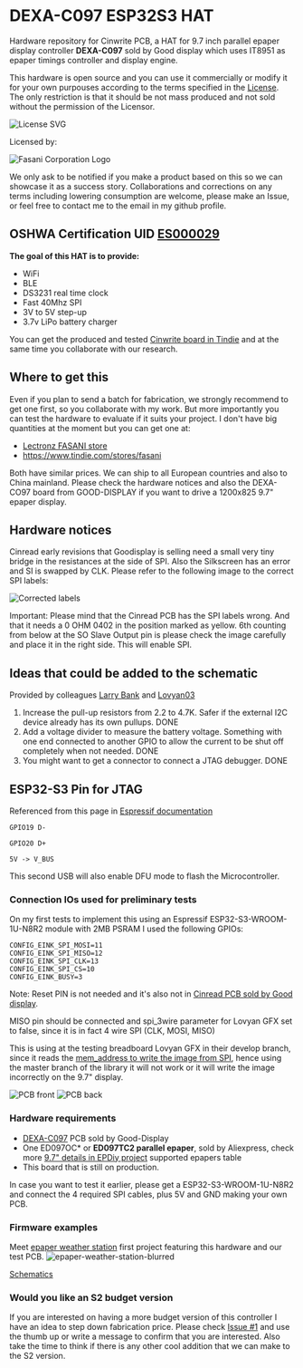 # DEXA-C097 ESP32S3 HAT

Hardware repository for Cinwrite PCB, a HAT for 9.7 inch parallel epaper display controller **DEXA-C097** sold by Good display which uses IT8951 as epaper timings controller and display engine.

This hardware is open source and you can use it commercially or modify it for your own purpouses according to the terms specified in the [License](https://github.com/martinberlin/H-cinread-it8951/blob/main/LICENSE). The only restriction is that it should be not mass produced and not sold without the permission of the Licensor.

![License SVG](/Schematic/oshw_license.svg)

Licensed by:

![Fasani Corporation Logo](/Schematic/Fasani_logo.png)

We only ask to be notified if you make a product based on this so we can showcase it as a success story. Collaborations and corrections on any terms including lowering consumption are welcome, please make an Issue, or feel free to contact me to the email in my github profile.

## OSHWA Certification UID [ES000029](https://certification.oshwa.org/es000029.html)

**The goal of this HAT is to provide:**

- WiFi
- BLE
- DS3231 real time clock
- Fast 40Mhz SPI
- 3V to 5V step-up
- 3.7v LiPo battery charger

You can get the produced and tested [Cinwrite board in Tindie](https://www.tindie.com/products/fasani/cinwrite-dexa-c097-hat-for-parallel-epapers) and at the same time you collaborate with our research.

## Where to get this

Even if you plan to send a batch for fabrication, we strongly recommend to get one first, so you collaborate with my work. But more importantly you can test the hardware to evaluate if it suits your project.
I don't have big quantities at the moment but you can get one at:

- [Lectronz FASANI store](https://lectronz.com/stores/fasani)
- https://www.tindie.com/stores/fasani

Both have similar prices. We can ship to all European countries and also to China mainland. Please check the hardware notices and also the DEXA-CO97 board from GOOD-DISPLAY if you want to drive a 1200x825 9.7" epaper display.

## Hardware notices

Cinread early revisions that Goodisplay is selling need a small very tiny bridge in the resistances at the side of SPI. Also the Silkscreen has an error and SI is swapped by CLK.
Please refer to the following image to the correct SPI labels:

![Corrected labels](components/assets/cinread-correct-IO.jpg)

Important: Please mind that the Cinread PCB has the SPI labels wrong. And that it needs a 0 OHM 0402 in the position marked as yellow. 6th counting from below at the SO Slave Output pin is please check the image carefully and place it in the right side. This will enable SPI.

## Ideas that could be added to the schematic

Provided by colleagues [Larry Bank](https://github.com/bitbank2) and [Lovyan03](https://github.com/lovyan03)

1) Increase the pull-up resistors from 2.2 to 4.7K. Safer if the external I2C device already has its own pullups. DONE
2) Add a voltage divider to measure the battery voltage. Something with one end connected to another GPIO to allow the current to be shut off completely when not needed. DONE
3) You might want to get a connector to connect a JTAG debugger. DONE

## ESP32-S3 Pin for JTAG

Referenced from this page in [Espressif documentation](https://docs.espressif.com/projects/esp-idf/en/latest/esp32s3/api-guides/jtag-debugging/configure-builtin-jtag.html)

	
```
GPIO19 D-

GPIO20 D+

5V -> V_BUS
```

This second USB will also enable DFU mode to flash the Microcontroller.

### Connection IOs used for preliminary tests

On my first tests to implement this using an Espressif ESP32-S3-WROOM-1U-N8R2 module with 2MB PSRAM I used the following GPIOs:

```
CONFIG_EINK_SPI_MOSI=11
CONFIG_EINK_SPI_MISO=12
CONFIG_EINK_SPI_CLK=13
CONFIG_EINK_SPI_CS=10
CONFIG_EINK_BUSY=3
```

Note: Reset PIN is not needed and it's also not in [Cinread PCB sold by Good display](https://www.good-display.com/product/425.html).

MISO pin should be connected and spi_3wire parameter for Lovyan GFX set to false, since it is in fact 4 wire SPI (CLK, MOSI, MISO)

This is using at the testing breadboard Lovyan GFX in their develop branch, since it reads the [mem_address to write the image from SPI](https://github.com/lovyan03/LovyanGFX/issues/242), hence using the master branch of the library it will not work or it will write the image incorrectly on the 9.7" display.

![PCB front](/components/assets/IT8951-HAT-Front.jpg)
![PCB back](/components/assets/IT8951-HAT-Back.jpg)

### Hardware requirements

- [DEXA-C097](https://www.good-display.com/product/425.html) PCB sold by Good-Display
- One ED097OC* or **ED097TC2 parallel epaper**, sold by Aliexpress, check more [9.7" details in EPDiy project](https://github.com/vroland/epdiy#join-the-discussion) supported epapers table
- This board that is still on production.

In case you want to test it earlier, please get a ESP32-S3-WROOM-1U-N8R2 and connect the 4 required SPI cables, plus 5V and GND making your own PCB.

### Firmware examples

Meet [epaper weather station](https://github.com/martinberlin/epaper-weather-station) first project featuring this hardware and our test PCB.
![epaper-weather-station-blurred](https://user-images.githubusercontent.com/2692928/174765248-a73e6c50-6e04-450f-8496-265ebc25c480.jpg)

[Schematics](/Schematic/IT8951-S3-HAT-Schematic.pdf)

### Would you like an S2 budget version

If you are interested on having a more budget version of this controller I have an idea to step down fabrication price. Please check [Issue #1](https://github.com/martinberlin/H-cinread-it8951/issues/1) and use the thumb up or write a message to confirm that you are interested. Also take the time to think if there is any other cool addition that we can make to the S2 version.
